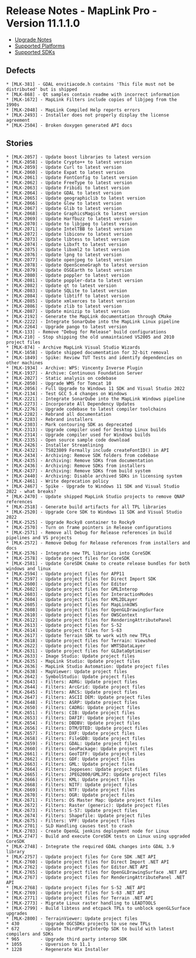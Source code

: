 # Release Notes - MapLink Pro - Version 11.1.1.0

- [Upgrade Notes](/pages/support/install-and-upgrade)
- [Supported Platforms](/pages/support/platform-support)
- [Supported SDKs](/pages/support/sdk-support.md)

## Defects
    * [MLK-381] - GDAL envitiacode.h contains 'This file must not be distributed' but is shipped
    * [MLK-868] - Qt samples contain readme with incorrect information
    * [MLK-1672] - MapLink Filters include copies of libjpeg from the 1990s
    * [MLK-2048] - MapLink Compiled Help reports errors
    * [MLK-2493] - Installer does not properly display the license agreement
    * [MLK-2504] - Broken doxygen generated API docs

## Stories
    * [MLK-2057] - Update boost libraries to latest version
    * [MLK-2058] - Update Crypto++ to latest version
    * [MLK-2059] - Update Curl to latest version
    * [MLK-2060] - Update Expat to latest version
    * [MLK-2061] - Update FontConfig to latest version
    * [MLK-2062] - Update FreeType to latest version
    * [MLK-2063] - Update Fribidi to latest version
    * [MLK-2064] - Update GDAL to latest version
    * [MLK-2065] - Update geographiclib to latest version
    * [MLK-2066] - Update Glew to latest version
    * [MLK-2067] - Update Glib to latest version
    * [MLK-2068] - Update GraphicsMagick to latest version
    * [MLK-2069] - Update Harfbuzz to latest version
    * [MLK-2070] - Update to libjpeg to latest version
    * [MLK-2071] - Update IntelTBB to latest version
    * [MLK-2072] - Update libiconv to latest version
    * [MLK-2073] - Update libtess to latest version
    * [MLK-2074] - Update Libxft to latest version
    * [MLK-2075] - Update libxml2 to latest version
    * [MLK-2076] - Update lpng to latest version
    * [MLK-2077] - Update openjpeg to latest version
    * [MLK-2078] - Update OpenSceneGraph to latest version
    * [MLK-2079] - Update OSGEarth to latest version
    * [MLK-2080] - Update poppler to latest version
    * [MLK-2081] - Update poppler-data to latest version
    * [MLK-2082] - Update qt to latest version
    * [MLK-2083] - Update SQLite to latest version
    * [MLK-2084] - Update libtiff to latest version
    * [MLK-2085] - Update xmlxerces to latest version
    * [MLK-2086] - Update zlib to latest version
    * [MLK-2087] - Update minizip to latest version
    * [MLK-2192] - Generate the MapLink documentation through CMake
    * [MLK-2222] - Integrate SonarQube into the MapLink Linux pipeline
    * [MLK-2264] - Upgrade pango to latest version
    * [MLK-133] - Remove "Debug for Release" build configurations
    * [MLK-210] - Stop shipping the old unmaintained VS2005 and 2010 project files
    * [MLK-874] - Archive MapLink Visual Studio Wizards
    * [MLK-1658] - Update shipped documentation for 32-bit removal
    * [MLK-1849] - Spike: Review TUT Tests and identify dependencies on other machines
    * [MLK-1934] - Archive: WPS: Vincenty Inverse Plugin
    * [MLK-1937] - Archive: Continuous Foundation Server
    * [MLK-2027] - Static analysis on codebase
    * [MLK-2050] - Upgrade WMS for Tomcat 10
    * [MLK-2056] - Full Upgrade to Windows 11 SDK and Visual Studio 2022
    * [MLK-2134] - Test GCC 5.4 changes on Windows
    * [MLK-2221] - Integrate SonarQube into the MapLink Windows pipeline
    * [MLK-2273] - Incorporate All Dependency Updates
    * [MLK-2276] - Upgrade codebase to latest compiler toolchains
    * [MLK-2282] - Rebrand all documentation
    * [MLK-2283] - Rebrand installers
    * [MLK-2303] - Mark contouring SDK as deprecated
    * [MLK-2313] - Upgrade compiler used for Desktop Linux builds
    * [MLK-2314] - Upgrade compiler used for Windows builds
    * [MLK-2335] - Open source sample code download
    * [MLK-2426] - Installer Streamlining
    * [MLK-2432] - TS023809 Formally include createFontID() in API
    * [MLK-2434] - Archiving: Remove SDK folders from codebase
    * [MLK-2435] - Archiving: Remove SDKs from documentation
    * [MLK-2436] - Archiving: Remove SDKs from installers
    * [MLK-2437] - Archiving: Remove SDKs from build system
    * [MLK-2440] - Archiving: Disable archived SDKs in licensing system
    * [MLK-2461] - Write deprecation policy
    * [MLK-2467] - Spike - Upgrade to Windows 11 SDK and Visual Studio 2022 - what breaks?
    * [MLK-2470] - Update shipped MapLink Studio projects to remove QNAP references
    * [MLK-2518] - Generate build artifacts for all TPL libraries
    * [MLK-2520] - Upgrade Core SDK to Windows 11 SDK and Visual Studio 2022
    * [MLK-2525] - Upgrade Rocky8 container to Rocky9
    * [MLK-2570] - Turn on frame pointers in Release configurations
    * [MLK-2571] - Remove all Debug for Release references in build pipelines and VS projects
    * [MLK-2572] - Remove Debug for Release references from installers and docs
    * [MLK-2576] - Integrate new TPL libraries into CoreSDK
    * [MLK-2578] - Update project files for CoreSDK 
    * [MLK-2581] - Update CoreSDK Cmake to create release bundles for both windows and linux
    * [MLK-2594] - Update project files for APP11
    * [MLK-2597] - Update project files for Direct Import SDK
    * [MLK-2600] - Update project files for Editor
    * [MLK-2602] - Update project files for GMLInterop
    * [MLK-2603] - Update project files for InteractionModes
    * [MLK-2604] - Update project files for KML2DLayer
    * [MLK-2605] - Update project files for MapLinkOWS
    * [MLK-2608] - Update project files for OpenGLDrawingSurface
    * [MLK-2610] - Update project files for OWSContext
    * [MLK-2612] - Update project files for RenderingAttributePanel
    * [MLK-2613] - Update project files for S-52
    * [MLK-2614] - Update project files for S-63
    * [MLK-2617] - Update Terrain SDK to work with new TPLs
    * [MLK-2618] - Update project files for Terrain: Viewshed
    * [MLK-2622] - Update project files for WMTSDataLayer
    * [MLK-2631] - Update project files for GLDataOptimiser
    * [MLK-2633] - Image Studio: Update project files
    * [MLK-2635] - MapLink Studio: Update project files
    * [MLK-2636] - MapLink Studio Automation: Update project files
    * [MLK-2638] - MapViewer: Update project files
    * [MLK-2642] - SymbolStudio: Update project files
    * [MLK-2643] - Filters: ADRG: Update project files
    * [MLK-2644] - Filters: ArcGrid: Update project files
    * [MLK-2645] - Filters: ARCS: Update project files
    * [MLK-2647] - Filters: ASCII DEM: Update project files
    * [MLK-2648] - Filters: ASRP: Update project files
    * [MLK-2650] - Filters: CADRG: Update project files
    * [MLK-2651] - Filters: CIB: Update project files
    * [MLK-2653] - Filters: DAFIF: Update project files
    * [MLK-2654] - Filters: DBDBV: Update project files
    * [MLK-2656] - Filters: DTM/DTED: Update project files
    * [MLK-2657] - Filters: DXF: Update project files
    * [MLK-2658] - Filters: FileGDB: Update project files
    * [MLK-2659] - Filters: GDAL: Update project files
    * [MLK-2660] - Filters: GeoPackage: Update project files
    * [MLK-2661] - Filters: GeoTIFF: Update project files
    * [MLK-2662] - Filters: GDF: Update project files
    * [MLK-2663] - Filters: GML: Update project files
    * [MLK-2664] - Filters: Jeppesen: Update project files
    * [MLK-2665] - Filters: JPEG2000/GMLJP2: Update project files
    * [MLK-2666] - Filters: KML: Update project files
    * [MLK-2668] - Filters: NITF: Update project files
    * [MLK-2669] - Filters: NTF: Update project files
    * [MLK-2670] - Filters: OGR: Update project files
    * [MLK-2671] - Filters: OS Master Map: Update project files
    * [MLK-2672] - Filters: Raster (generic): Update project files
    * [MLK-2673] - Filters: S-57: Update project files
    * [MLK-2674] - Filters: Shapefile: Update project files
    * [MLK-2675] - Filters: VPF: Update project files
    * [MLK-2701] - SLD Handling causes test to crash
    * [MLK-2703] - Create OpenGL jenkins deployment node for Linux
    * [MLK-2747] - Build and execute CoreSDK tests on Linux using upgraded CoreSDK
    * [MLK-2748] - Integrate the required GDAL changes into GDAL 3.9 library
    * [MLK-2757] - Update project files for Core SDK .NET API
    * [MLK-2760] - Update project files for Direct Import .NET API
    * [MLK-2762] - Update project files for Editor.NET API
    * [MLK-2765] - Update project files for OpenGLDrawingSurface .NET API
    * [MLK-2767] - Update project files for RenderingAttributePanel .NET API
    * [MLK-2768] - Update project files for S-52 .NET API
    * [MLK-2769] - Update project files for S-63 .NET API
    * [MLK-2771] - Update project files for Terrain .NET API
    * [MLK-2773] - Migrate Linux raster handling to LEADTOOLS
    * [MLK-2799] - Build libtess and etcpack TPLs to unblock openGLSurface upgrades
    * [MLK-2800] - TerrainViewer: Update project files
    * 430        - Upgrade OGCSDKs projects to use new TPLs
    * 672        - Update ThirdPartyInterOp SDK to build with latest compilers and SDKs
    * 965        - Upgrade third party interop SDK
    * 1055       - Upversion to 11.1
    * 1228       - Regenerate Wix Installer
    

